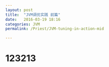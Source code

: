 ```yaml
---
layout: post
title:  "JVM调优实践 前篇"
date:   2016-03-19 18:16
categories: JVM
permalink: /Priest/JVM-tuning-in-action-mid

---
```



<h1>123213</h1>